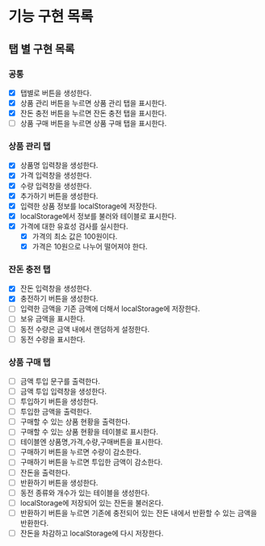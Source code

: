 # 기능 구현 목록

## 탭 별 구현 목록

### 공통

- [x] 탭별로 버튼을 생성한다.
- [x] 상품 관리 버튼을 누르면 상품 관리 탭을 표시한다.
- [x] 잔돈 충전 버튼을 누르면 잔돈 충전 탭을 표시한다.
- [ ] 상품 구매 버튼을 누르면 상품 구매 탭을 표시한다.

### 상품 관리 탭

- [x] 상품명 입력창을 생성한다.
- [x] 가격 입력창을 생성한다.
- [x] 수량 입력창을 생성한다.
- [x] 추가하기 버튼을 생성한다.
- [x] 입력한 상품 정보를 localStorage에 저장한다.
- [x] localStorage에서 정보를 불러와 테이블로 표시한다.
- [x] 가격에 대한 유효성 검사를 실시한다.
  - [x] 가격의 최소 값은 100원이다.
  - [x] 가격은 10원으로 나누어 떨어져야 한다.

### 잔돈 충전 탭

- [x] 잔돈 입력창을 생성한다.
- [x] 충전하기 버튼을 생성한다.
- [ ] 입력한 금액을 기존 금액에 더해서 localStorage에 저장한다.
- [ ] 보유 금액을 표시한다.
- [ ] 동전 수량은 금액 내에서 랜덤하게 설정한다.
- [ ] 동전 수량을 표시한다.

### 상품 구매 탭

- [ ] 금액 투입 문구를 출력한다.
- [ ] 금액 투입 입력창을 생성한다.
- [ ] 투입하기 버튼을 생성한다.
- [ ] 투입한 금액을 출력한다.
- [ ] 구매할 수 있는 상품 현황을 출력한다.
- [ ] 구매할 수 있는 상품 현황을 테이블로 표시한다.
- [ ] 테이블엔 상품명,가격,수량,구매버튼을 표시한다.
- [ ] 구매하기 버튼을 누르면 수량이 감소한다.
- [ ] 구매하기 버튼을 누르면 투입한 금액이 감소한다.
- [ ] 잔돈을 출력한다.
- [ ] 반환하기 버튼을 생성한다.
- [ ] 동전 종류와 개수가 있는 테이블을 생성한다.
- [ ] localStorage에 저장되어 있는 잔돈을 불러온다.
- [ ] 반환하기 버튼을 누르면 기존에 충전되어 있는 잔돈 내에서 반환할 수 있는 금액을 반환한다.
- [ ] 잔돈을 차감하고 localStorage에 다시 저장한다.
